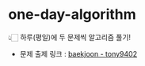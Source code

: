 # one-day-algorithm
👆🏻 하루(평일)에 두 문제씩 알고리즘 풀기!

- 문제 출제 링크 : [baekjoon - tony9402](https://github.com/tony9402/baekjoon/blob/main/picked.md)
